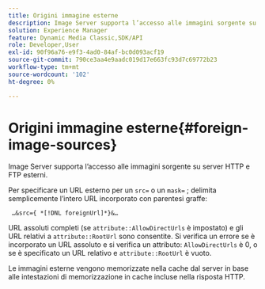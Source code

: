 ```yaml
---
title: Origini immagine esterne
description: Image Server supporta l’accesso alle immagini sorgente su server HTTP e FTP esterni.
solution: Experience Manager
feature: Dynamic Media Classic,SDK/API
role: Developer,User
exl-id: 90f96a76-e9f3-4ad0-84af-bc0d093acf19
source-git-commit: 790ce3aa4e9aadc019d17e663fc93d7c69772b23
workflow-type: tm+mt
source-wordcount: '102'
ht-degree: 0%

---
```


# Origini immagine esterne{#foreign-image-sources}

Image Server supporta l’accesso alle immagini sorgente su server HTTP e FTP esterni.

Per specificare un URL esterno per un `src=` o un `mask=` ; delimita semplicemente l’intero URL incorporato con parentesi graffe:

` …&src={ *[!DNL foreignUrl]*}&…`

URL assoluti completi (se `attribute::AllowDirectUrls` è impostato) e gli URL relativi a `attribute::RootUrl` sono consentite. Si verifica un errore se è incorporato un URL assoluto e si verifica un attributo: `AllowDirectUrls` è 0, o se è specificato un URL relativo e `attribute::RootUrl` è vuoto.

Le immagini esterne vengono memorizzate nella cache dal server in base alle intestazioni di memorizzazione in cache incluse nella risposta HTTP.
